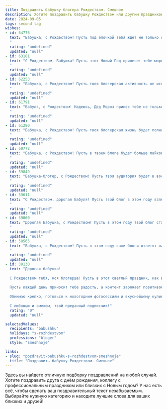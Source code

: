 ```yaml
---
title: Поздравить бабушку блогера Рождеством. Смешное
description: Хотите поздравить бабушку Рождеством или другим праздником? Наш ИИ создаст незабываемое поздравление, а вы обязательно выделитесь среди других.  
date: 2024-09-05
tags: second tag
wishes:
- id: 64776
  text: "Бабушка, с Рождеством! Пусть под елочкой тебя ждет не только оливье, но и новый крутой телефон для твоих блогерских будней! 😉 Не забудь рассказать своим подписчикам, как вкусно пахнет мандаринами и как весело петь колядки! 🥳
  "
  rating: "undefined"
  updated: "null"
- id: 63181
  text: "С Рождеством, Бабушка! Пусть этот Новый Год принесет тебе море лайков, подписчиков и, конечно же, внучат-активистов, которые будут постить твои рецепты в сторис!  🎄🎅
  "
  rating: "undefined"
  updated: "null"
- id: 62253
  text: "Бабушка, с Рождеством! Пусть твоя блогерская активность не иссякнет, а число подписчиков будет расти быстрее, чем снежный ком! 😉🎄🎅
  "
  rating: "undefined"
  updated: "null"
- id: 61791
  text: "Бабуля, с Рождеством! Надеюсь, Дед Мороз принес тебе не только праздничный торт, но и свежий контент для твоего блога! Пусть в новом году твои подписчики растут как на дрожжах, а лайки сыплются, как снег в новогоднюю ночь!
  "
  rating: "undefined"
  updated: "null"
- id: 61280
  text: "Бабушка, с Рождеством! Пусть твоя блогерская жизнь будет полна лайков, просмотров и новых идей, а подписчики - только добрыми и благодарными! 😉
  "
  rating: "undefined"
  updated: "null"
- id: 60772
  text: "Бабушка, с Рождеством! Пусть в твоем блоге будет больше лайков, чем у бабушки из соседнего дома, а  комментарии только добрые и позитивные! 😄  🎄
  "
  rating: "undefined"
  updated: "null"
- id: 59849
  text: "Бабушка-блогер, с Рождеством! Пусть твоя аудитория будет в восторге от твоих праздничных рецептов и новогодних лайфхаков, а количество подписчиков растет быстрее, чем елка украшается гирляндами! 😉🎄
  "
  rating: "undefined"
  updated: "null"
- id: 59611
  text: "С Рождеством, дорогая Бабуля! Пусть твой блог в этом году взлетит на вершину популярности, а количество подписчиков перевалит за миллион! Хоть я и не знаю, как тебе это удастся, но желаю тебе кучу вдохновения и еще больше креатива! 😉🎄
  "
  rating: "undefined"
  updated: "null"
- id: 59060
  text: "Дорогая Бабушка, с Рождеством! Пусть в этом году твой блог станет ещё более популярным, а твои подписчики – ещё более преданными, как ты преданна нам, своим внукам! 🎄🎅🤩
  "
  rating: "undefined"
  updated: "null"
- id: 58565
  text: "Бабушка, с Рождеством! Пусть в этом году ваши блоги взлетят на вершину популярности, а подписчики сыплются как снежинки! 😄
  "
  rating: "undefined"
  updated: "null"
- id: 38130
  text: "Дорогая бабушка!
  
  С Рождеством тебя, моя блогерша! Пусть в этот светлый праздник, как в твоем блоге, жизнь будет яркой, а подписчики — многочисленными! Желаю, чтобы все твои идеи сбывались, как рождественские желания, а лайки сыпались, как снежинки за окном!
  
  Пусть каждый день приносит тебе радость, а контент заряжает позитивом, как твоя любимая Рождественская карамель! Желаю здоровья, как у супергероя, и счастья, как у самого популярного блогера!
  
  Обнимаю крепко, готовься к новогодним фотосессиям и вкуснейшему кулинарному контенту!
  
  С любовью и смехом, твой преданный подписчик!"
  rating: "0"
  updated: "null"

selectedValues:
  recipients: "babushku"
  holidays: "s-rozhdestvom"
  professions: "bloger"
  style: "smeshnoje"

links:
- slug: "pozdravit-babushku-s-rozhdestvom-smeshnoje"
  title: "Поздравить бабушку Рождеством. Смешное"
---
```


Здесь вы найдете отличную подборку поздравлений на любой случай. 
Хотите поздравить друга с днём рождения, коллегу с профессиональным праздником или близких с Новым годом? У нас есть всё, чтобы сделать ваш поздравительный текст незабываемым. Выбирайте нужную категорию и находите лучшие слова для ваших близких и друзей!
